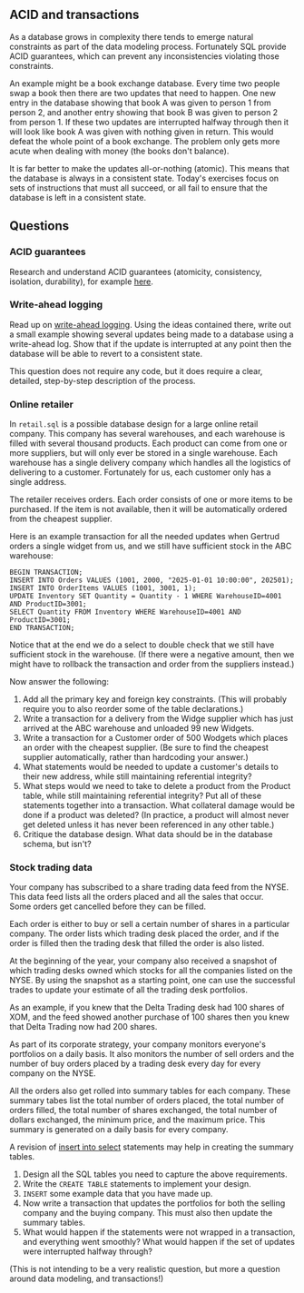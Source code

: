 ## ACID and transactions

As a database grows in complexity there tends to emerge natural constraints as
part of the data modeling process. Fortunately SQL provide ACID guarantees,
which can prevent any inconsistencies violating those constraints.  

An example
might be a book exchange database.  Every time two people swap a book then
there are two updates that need to happen. One new entry in the database
showing that book A was given to person 1 from person 2, and another entry
showing that book B was given to person 2 from person 1.  If these two updates
are interrupted halfway through then it will look like book A was given with
nothing given in return.  This would defeat the whole point of a book exchange.
The problem only gets more acute when dealing with money (the books don't
balance).

It is far better to make the updates all-or-nothing (atomic).  This means that
the database is always in a consistent state.  Today's exercises focus on sets
of instructions that must all succeed, or all fail to ensure that the database
is left in a consistent state.

## Questions

### ACID guarantees
Research and understand ACID guarantees (atomicity, consistency, isolation, 
durability), for example [here](https://www.geeksforgeeks.org/acid-properties-in-dbms/).

### Write-ahead logging
Read up on [write-ahead logging](https://www.sqlite.org/wal.html). Using the
ideas contained there, write out a small example showing several updates being
made to a database using a write-ahead log.  Show that if the update is
interrupted at any point then the database will be able to revert to a
consistent state.

This question does not require any code, but it does require a clear, detailed,
step-by-step description of the process.  

### Online retailer
In `retail.sql` is a possible database design for a large online retail company.
This company has several warehouses, and each warehouse is filled with
several thousand products.  Each product can come from one or more
suppliers, but will only ever be stored in a single warehouse.
Each warehouse has a single delivery company which handles all the
logistics of delivering to a customer.  Fortunately for us, each
customer only has a single address.

The retailer receives orders.  Each order consists of one or more
items to be purchased.  If the item is not available, then it will be
automatically ordered from the cheapest supplier.  

Here is an example transaction for all the needed updates when Gertrud orders
a single widget from us, and we still have sufficient stock in the ABC warehouse:
```SQLite
BEGIN TRANSACTION;
INSERT INTO Orders VALUES (1001, 2000, "2025-01-01 10:00:00", 202501);
INSERT INTO OrderItems VALUES (1001, 3001, 1);
UPDATE Inventory SET Quantity = Quantity - 1 WHERE WarehouseID=4001 AND ProductID=3001;
SELECT Quantity FROM Inventory WHERE WarehouseID=4001 AND ProductID=3001;
END TRANSACTION;
```
Notice that at the end we do a select to double check that we still have
sufficient stock in the warehouse.  (If there were a negative amount, then we
might have to rollback the transaction and order from the suppliers instead.)

Now answer the following:
1. Add all the primary key and foreign key constraints. (This will probably
require you to also reorder some of the table declarations.)
1. Write a transaction for a delivery from the Widge supplier which has just
arrived at the ABC warehouse and unloaded 99 new Widgets.
2. Write a transaction for a Customer order of 500 Wodgets which places an order
with the cheapest supplier.  (Be sure to find the cheapest supplier
automatically, rather than hardcoding your answer.)
3. What statements would be needed to update a customer's details to their new
address, while still maintaining referential integrity?
4. What steps would we need to take to delete a product from the Product table,
while still maintaining referential integrity?  Put all of these statements
together into a transaction.  What collateral damage would be done if a product
was deleted?  (In practice, a product will almost never get deleted unless it
has never been referenced in any other table.)
5. Critique the database design.  What data should be in the database schema,
but isn't?


### Stock trading data
Your company has subscribed to a share trading data feed from the NYSE.  This
data feed lists all the orders placed and all the sales that occur.  
Some orders get cancelled before they can be filled.  

Each order is either to buy or sell a certain number of shares in a particular
company.  The order lists which trading desk placed the order, and if the order is
filled then the trading desk that filled the order is also listed.

At the beginning of the year, your company also received a snapshot of which
trading desks owned which stocks for all the companies listed on the NYSE.
By using the snapshot as a starting point, one can use the successful trades
to update your estimate of all the trading desk portfolios.

As an example, if you knew that the Delta Trading desk had 100 shares of XOM,
and the feed showed another purchase of 100 shares then you knew that Delta
Trading now had 200 shares.

As part of its corporate strategy, your company monitors everyone's portfolios
on a daily basis.  It also monitors the number of sell orders and the number
of buy orders placed by a trading desk every day for every company on the NYSE.

All the orders also get rolled into summary tables for each company.  These
summary tabes list the total number of orders placed, the total number of
orders filled, the total number of shares exchanged, the total number of
dollars exchanged, the minimum price, and the maximum price. This summary
is generated on a daily basis for every company.

A revision of [insert into select](https://www.w3schools.com/sql/sql_insert_into_select.asp) 
statements may help in creating the summary tables.


1. Design all the SQL tables you need to capture the above requirements.
2. Write the `CREATE TABLE` statements to implement your design.
3. `INSERT` some example data that you have made up.
4. Now write a transaction that updates the portfolios for both the selling
company and the buying company.  This must also then update the summary tables.
5. What would happen if the statements were not wrapped in a transaction, and
everything went smoothly?  What would happen if the set of updates were
interrupted halfway through?

(This is not intending to be a very realistic question, but more a question
around data modeling, and transactions!)
